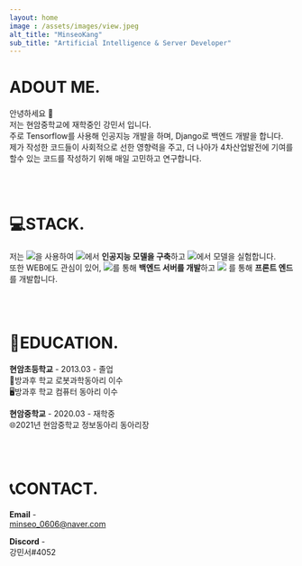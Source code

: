 ```yaml
---
layout: home
image : /assets/images/view.jpeg
alt_title: "MinseoKang"
sub_title: "Artificial Intelligence & Server Developer"
--- 
```

  
  
# ADOUT ME.
안녕하세요 👋  
저는 현암중학교에 재학중인 강민서 입니다.  
주로 Tensorflow를 사용해 인공지능 개발을 하며, Django로 백엔드 개발을 합니다.  
제가 작성한 코드들이 사회적으로 선한 영향력을 주고, 더 나아가 4차산업발전에 기여를 할수 있는 코드를 작성하기 위해 매일 고민하고 연구합니다.
  
<br>
<br>


# 💻STACK.
저는 <a href="https://www.python.org/"><img src="https://img.shields.io/badge/Python-3766AB?style=flat-square&logo=Python&logoColor=white"/></a>을 사용하여
<a href="https://www.tensorflow.org/"><img src="https://img.shields.io/badge/TensorFlow-FF6F00?style=flat-square&logo=TensorFlow&logoColor=white"/></a>에서 **인공지능 모델을 구축**하고
<a href="https://jupyter.org/"><img src="https://img.shields.io/badge/Jupyter-F37626?style=flat-square&logo=Jupyter&logoColor=white"/></a>에서 모델을 실험합니다.    
또한 WEB에도 관심이 있어, <a href="https://www.djangoproject.com/"><img src="https://img.shields.io/badge/Django-092E20?style=flat-square&logo=Django&logoColor=white"/></a>를 통해 **백엔드 서버를 개발**하고
<a href="https://reactjs.org/"><img src="https://img.shields.io/badge/React-61DAFB?style=flat-square&logo=React&logoColor=white"/></a> 를 통해 **프론트 엔드**를 개발합니다.

<br>
<br>

# 🏫EDUCATION.

**현암초등학교** - 2013.03 - 졸업  
🤖방과후 학교 로봇과학동아리 이수  
🖥방과후 학교 컴퓨터 동아리 이수  

  
**현암중학교** - 2020.03 - 재학중  
🌐2021년 현암중학교 정보동아리 동아리장  

<br>
<br>

# 📞CONTACT.
**Email** -  
minseo_0606@naver.com

**Discord** -  
강민서#4052

